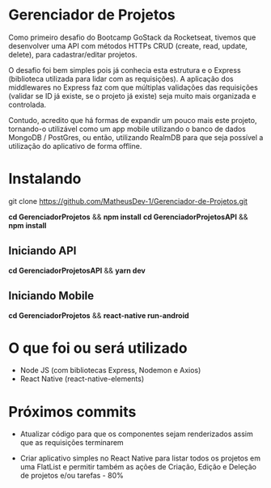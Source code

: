 # Gerenciador de Projetos

Como primeiro desafio do Bootcamp GoStack da Rocketseat, tivemos que desenvolver uma API com métodos HTTPs CRUD (create, read, update, delete), para cadastrar/editar projetos.

O desafio foi bem simples pois já conhecia esta estrutura e o Express (biblioteca utilizada para lidar com as requisições). A aplicação dos middlewares no Express faz com que múltiplas validações das requisições (validar se ID já existe, se o projeto já existe) seja muito mais organizada e controlada.

Contudo, acredito que há formas de expandir um pouco mais este projeto, tornando-o utilizável como um app mobile utilizando o banco de dados MongoDB / PostGres, ou então, utilizando RealmDB para que seja possível a utilização do aplicativo de forma offline.

# Instalando

git clone https://github.com/MatheusDev-1/Gerenciador-de-Projetos.git 

**cd GerenciadorProjetos** && **npm install**
**cd GerenciadorProjetosAPI** && **npm install**

## Iniciando API

**cd GerenciadorProjetosAPI** && **yarn dev**

## Iniciando Mobile

**cd GerenciadorProjetos** && **react-native run-android**

# O que foi ou será utilizado

* Node JS (com bibliotecas Express, Nodemon e Axios)
* React Native (react-native-elements)

# Próximos commits

* Atualizar código para que os componentes sejam renderizados assim que as requisições terminarem

* Criar aplicativo simples no React Native para listar todos os projetos em uma FlatList e permitir também as ações de Criação, Edição e Deleção de projetos e/ou tarefas - 80%

